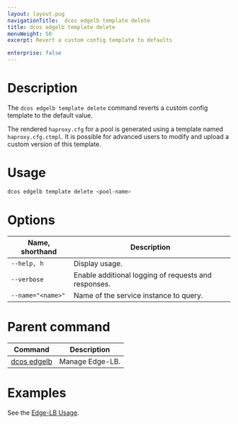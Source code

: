 ```yaml
---
layout: layout.pug
navigationTitle:  dcos edgelb template delete
title: dcos edgelb template delete
menuWeight: 50
excerpt: Revert a custom config template to defaults

enterprise: false
---
```


# Description
The `dcos edgelb template delete` command reverts a custom config template to the default value.

The rendered `haproxy.cfg` for a pool is generated using a template named `haproxy.cfg.ctmpl`. It is possible for advanced users to modify and upload a custom version of this template.

# Usage

```bash
dcos edgelb template delete <pool-name>
```

# Options

| Name, shorthand | Description |
|---------|-------------|
| `--help, h`   | Display usage. |
| `--verbose`   | Enable additional logging of requests and responses. |
| `--name="<name>"`   | Name of the service instance to query. |

# Parent command

| Command | Description |
|---------|-------------|
| [dcos edgelb](/dcos/services/edge-lb/1.2/cli-reference/) |  Manage Edge-LB. |

# Examples

See the [Edge-LB Usage](/dcos/services/edge-lb/1.2/usage/).
